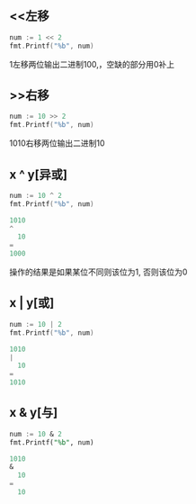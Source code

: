 ﻿## <<左移
```go
num := 1 << 2
fmt.Printf("%b", num)
```
1左移两位输出二进制100,，空缺的部分用0补上

## >>右移
```go
num := 10 >> 2
fmt.Printf("%b", num)
```
1010右移两位输出二进制10

## x ^ y[异或]
```go
num := 10 ^ 2
fmt.Printf("%b", num)

1010
^
  10
=
1000
```
操作的结果是如果某位不同则该位为1, 否则该位为0

## x | y[或]
```go
num := 10 | 2
fmt.Printf("%b", num)

1010
|
  10
=
1010
```


## x & y[与]
```sql
num := 10 & 2
fmt.Printf("%b", num)

1010
&
  10
=
  10
```






